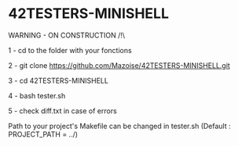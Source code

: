 # 42TESTERS-MINISHELL

WARNING - ON CONSTRUCTION /!\

1 - cd to the folder with your fonctions

2 - git clone https://github.com/Mazoise/42TESTERS-MINISHELL.git

3 - cd 42TESTERS-MINISHELL

4 - bash tester.sh

5 - check diff.txt in case of errors

Path to your project's Makefile can be changed in tester.sh (Default : PROJECT_PATH = ../)
